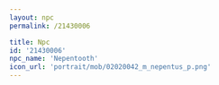 ```yaml
---
layout: npc
permalink: /21430006

title: Npc
id: '21430006'
npc_name: 'Nepentooth'
icon_url: 'portrait/mob/02020042_m_nepentus_p.png'
---
```

